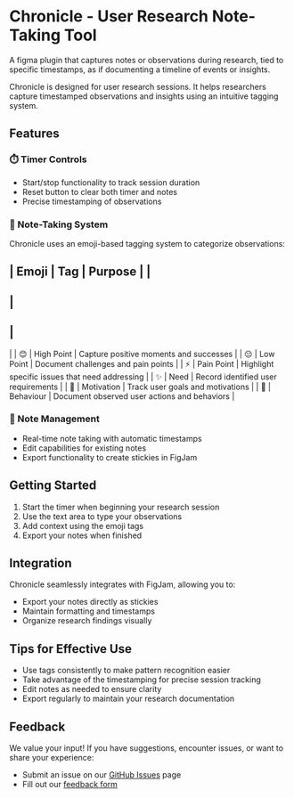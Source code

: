 # Chronicle - User Research Note-Taking Tool
A figma plugin that captures notes or observations during research, tied to specific timestamps, as if documenting a timeline of events or insights. 

Chronicle is designed for user research sessions. It helps researchers capture timestamped observations and insights using an intuitive tagging system.

## Features

### ⏱️ Timer Controls
- Start/stop functionality to track session duration
- Reset button to clear both timer and notes
- Precise timestamping of observations

### 📝 Note-Taking System
Chronicle uses an emoji-based tagging system to categorize observations:

|
 Emoji 
|
 Tag 
|
 Purpose 
|
|
-------
|
-----
|
---------
|
|
 😊 
|
 High Point 
|
 Capture positive moments and successes 
|
|
 😔 
|
 Low Point 
|
 Document challenges and pain points 
|
|
 ⚡ 
|
 Pain Point 
|
 Highlight specific issues that need addressing 
|
|
 ✨ 
|
 Need 
|
 Record identified user requirements 
|
|
 🎯 
|
 Motivation 
|
 Track user goals and motivations 
|
|
 🤔 
|
 Behaviour 
|
 Document observed user actions and behaviors 
|

### 🔄 Note Management
- Real-time note taking with automatic timestamps
- Edit capabilities for existing notes
- Export functionality to create stickies in FigJam

## Getting Started

1. Start the timer when beginning your research session
2. Use the text area to type your observations
3. Add context using the emoji tags
4. Export your notes when finished

## Integration

Chronicle seamlessly integrates with FigJam, allowing you to:
- Export your notes directly as stickies
- Maintain formatting and timestamps
- Organize research findings visually

## Tips for Effective Use

- Use tags consistently to make pattern recognition easier
- Take advantage of the timestamping for precise session tracking
- Edit notes as needed to ensure clarity
- Export regularly to maintain your research documentation

## Feedback

We value your input! If you have suggestions, encounter issues, or want to share your experience:
- Submit an issue on our [GitHub Issues](https://github.com/yourusername/chronicle/issues) page
- Fill out our [feedback form](https://elastic-resonance-ca4.notion.site/195d399fa03e8134bd26e82b5962904a?pvs=105)
